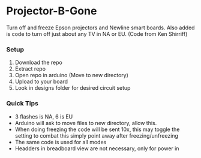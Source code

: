 # Projector-B-Gone
Turn off and freeze Epson projectors and Newline smart boards. Also added is code to turn off just about any TV in NA or EU. (Code from Ken Shirriff)
### Setup
1. Download the repo
2. Extract repo
3. Open repo in arduino (Move to new directory)
4. Upload to your board
5. Look in designs folder for desired circuit setup
### Quick Tips
* 3 flashes is NA, 6 is EU
* Arduino will ask to move files to new directory, allow this.
* When doing freezing the code will be sent 10x, this may toggle the setting to combat this simply point away after freezing/unfreezing
* The same code is used for all modes
* Headders in breadboard view are not necessary, only for power in
